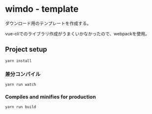 # wimdo - template
ダウンロード用のテンプレートを作成する。

vue-cliでのライブラリ作成がうまくいかなかったので、webpackを使用。

## Project setup
```
yarn install
```

### 差分コンパイル
```
yarn run watch
```

### Compiles and minifies for production
```
yarn run build
```
